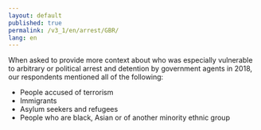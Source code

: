```yaml
---
layout: default
published: true
permalink: /v3_1/en/arrest/GBR/
lang: en
---
```


When asked to provide more context about who was especially vulnerable to arbitrary or political arrest and detention by government agents in 2018, our respondents mentioned all of the following:
-	People accused of terrorism
-	Immigrants
-	Asylum seekers and refugees
-	People who are black, Asian or of another minority ethnic group

